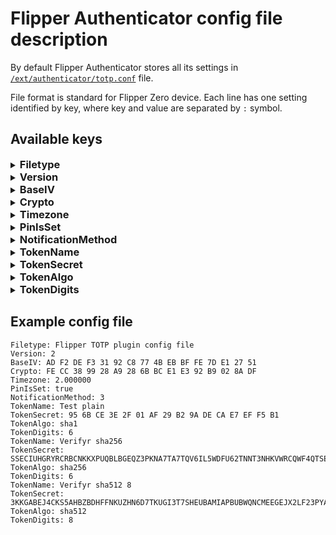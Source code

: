 # Flipper Authenticator config file description

By default Flipper Authenticator stores all its settings in [`/ext/authenticator/totp.conf`](https://github.com/akopachov/flipper-zero_authenticator/blob/master/totp/services/config/config.c#:~:text=%23define%20CONFIG_FILE_DIRECTORY_PATH,totp.conf%22) file.

File format is standard for Flipper Zero device. Each line has one setting identified by key, where key and value are separated by `:` symbol.

## Available keys

<details>
<summary><h3 style="display: inline">Filetype</h3></summary>
<p>

**Type:** const string

**Default value:** `Flipper TOTP plugin config file`

**Description:** File type definition. Used internally. Should not be updated manually

</p>
</details>

<details>
<summary><h3 style="display: inline">Version</h3></summary>
<p>

**Type:** const unsigned int

**Default value:** `2`

**Description:** File version. Used internally. Should not be updated manually.

</p>
</details>

<details>
<summary><h3 style="display: inline">BaseIV</h3></summary>
<p>

**Type:** array of bytes

**Default value:** none

**Description:** Initialization vector (IV) which is getting generated randomly at first app start. It is used to setup encryption subsytem. Should not be updated manually.

**Important note:** changing or loosing this value will lead to incorrect decryption of all the encrypted data in the application and as a result it will not be possible to generate valid TOTP tokens

</p>
</details>

<details>
<summary><h3 style="display: inline">Crypto</h3></summary>
<p>

**Type:** array of bytes

**Default value:** none

**Description:** Used internally to verify user's PIN. Should not be changed manually.

**Important note:** changing or loosing this value will lead to incorrect PIN verification and it will not be possible to signin into app

</p>
</details>

<details>
<summary><h3 style="display: inline">Timezone</h3></summary>
<p>

**Type:** float

**Default value:** 0.000000

**Description:** Timezone offset **in hours**. Need to be modified manually. Because of Flipper Zero API doesn't provide an access to timezone offset it is necessary to set it manually for correct TOTP tokens generation. You may find your timezone offset (or another name is "UTC offset") [here](https://www.utctime.net/time-zone-abbreviations), [here](https://time.is/) or on any other website found in [google](https://letmegooglethat.com/?q=What+is+my+timezone+offset).

**Important note:** if your timezone offset is negative, use negative sign, like this `-2.0`, however if your timezone offset is positive DO NOT use explicit positive sign, just put offset without any sign like this `2.0`

</p>
</details>

<details>
<summary><h3 style="display: inline">PinIsSet</h3></summary>
<p>

**Type:** bool

**Default value:** none

**Description:** Used internally to identify whether user set PIN or not. Should not be changed manually.

**Important note:** changing or loosing this value will lead to incorrect PIN verification and it will not be possible to signin into app

</p>
</details>

<details>
<summary><h3 style="display: inline">NotificationMethod</h3></summary>
<p>

**Type:** enum (available options are `0`, `1`, `2`, `3`)

**Default value:** `3`

**Description:** How to notify user when new token is generated or badusb mode is activated. Possible values are:

* `0` - do not notify
* `1` - notify using sound only
* `2` - notify using vibro only
* `3` - notify using sound and vibro

</p>
</details>

<details>
<summary><h3 style="display: inline">TokenName</h3></summary>
<p>

**Type:** string

**Default value:** none

**Description:** Token name which will be visible in the UI and used just to let user identify token. Can be modified manually.

</p>
</details>

<details>
<summary><h3 style="display: inline">TokenSecret</h3></summary>
<p>

**Type:** array of bytes OR string

**Default value:** none

**Description:** Token secret. It can be either an array of encrypted bytes OR pure unencrypted token secret.

**Important note:** if app finds pure unencrypted token in config file app will encrypt it and replace in a config file for security purposes

</p>
</details>

<details>
<summary><h3 style="display: inline">TokenAlgo</h3></summary>
<p>

**Type:** enum (available options are: `sha1`, `sha256`, `sha512`)

**Default value:** `sha1`

**Description:** Token hashing algorithm to be used to generate TOTP code. If you don't know which one to use - use `sha1`.

</p>
</details>

<details>
<summary><h3 style="display: inline">TokenDigits</h3></summary>
<p>

**Type:** enum (available options are `6` and `8`)

**Default value:** `6`

**Description:** Defines TOTP code length. If you don't know which to use - use `6` as majority of websites requires 6-digits code.

</p>
</details>

## Example config file

```text
Filetype: Flipper TOTP plugin config file
Version: 2
BaseIV: AD F2 DE F3 31 92 C8 77 4B EB BF FE 7D E1 27 51
Crypto: FE CC 38 99 28 A9 28 6B BC E1 E3 92 B9 02 8A DF
Timezone: 2.000000
PinIsSet: true
NotificationMethod: 3
TokenName: Test plain
TokenSecret: 95 6B CE 3E 2F 01 AF 29 B2 9A DE CA E7 EF F5 B1
TokenAlgo: sha1
TokenDigits: 6
TokenName: Verifyr sha256
TokenSecret: SSECIUHGRYRCRBCNKKXPUQBLBGEQZ3PKNA7TA7TQV6IL5WDFU62TNNT3NHKVWRCQWF4QTSE4IGLG4S7RGY3LDMVDZVMAGB2ARPG7XYQ
TokenAlgo: sha256
TokenDigits: 6
TokenName: Verifyr sha512 8
TokenSecret: 3KKGABEJ4CKS5AHBZBDHFFNKUZHN6D7TKUGI3T7SHEUBAMIAPBUBWQNCMEEGEJX2LF23PYAFUCSRNVQ2ENOQWLHISCOJQCU2SCND4CI
TokenAlgo: sha512
TokenDigits: 8
```
